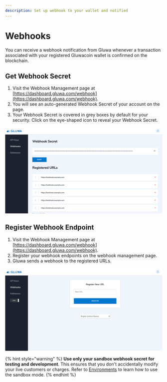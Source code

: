 ```yaml
---
description: Set up webhook to your wallet and notified
---
```


# Webhooks

You can receive a webhook notification from Gluwa whenever a transaction associated with your registered Gluwacoin wallet is confirmed on the blockchain.

## Get Webhook Secret

1. Visit the Webhook Management page at [https://dashboard.gluwa.com/webhook](https://dashboard.gluwa.com/webhook).
2. You will see an auto-generated Webhook Secret of your account on the page.
3. Your Webhook Secret is covered in grey boxes by default for your security. Click on the eye-shaped icon to reveal your Webhook Secret.

![Gluwa Dashboard Webhooks Page](../../.gitbook/assets/screen-shot-2019-09-02-at-12.42.18-am.png)

## Register Webhook Endpoint

1. Visit the Webhook Management page at [https://dashboard.gluwa.com/webhook](https://dashboard.gluwa.com/webhook).
2. Register your webhook endpoints on the webhook management page.
3. Gluwa sends a webhook to the registered URLs.

![Webhook Endpoint Registration Page](../../.gitbook/assets/screen-shot-2019-10-19-at-11.10.45-am.png)

{% hint style="warning" %}
**Use only your sandbox webhook secret for testing and development**. This ensures that you don't accidentally modify your live customers or charges. Refer to [Environments](../../development/environments.md#sandbox-environment-urls) to learn how to use the sandbox mode.
{% endhint %}

